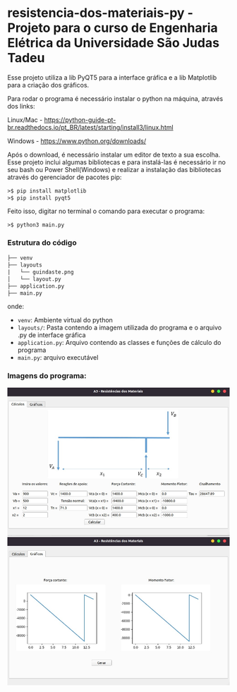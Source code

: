 # resistencia-dos-materiais-py - Projeto para o curso de Engenharia Elétrica da Universidade São Judas Tadeu

Esse projeto utiliza a lib PyQT5 para a interface gráfica e a lib Matplotlib para a criação dos gráficos.

Para rodar o programa é necessário instalar o python na máquina, através dos links:

Linux/Mac - https://python-guide-pt-br.readthedocs.io/pt_BR/latest/starting/install3/linux.html

Windows - https://www.python.org/downloads/

Após o download, é necessário instalar um editor de texto a sua escolha. 
Esse projeto inclui algumas bibliotecas e para instalá-las é necessário ir no seu bash ou Power Shell(Windows) e realizar 
a instalação das bibliotecas através do gerenciador de pacotes pip:

```
>$ pip install matplotlib
>$ pip install pyqt5
```
Feito isso, digitar no terminal o comando para executar o programa:

```
>$ python3 main.py
```

### Estrutura do código

```
├── venv
├── layouts
|   └── guindaste.png
│   └── layout.py
├── application.py
├── main.py
```

onde:

- `venv`: Ambiente virtual do python
- `layouts/`: Pasta contendo a imagem utilizada do programa e o arquivo .py de interface gráfica
- `application.py`: Arquivo contendo as classes e funções de cálculo do programa
- `main.py`: arquivo executável


### Imagens do programa:
![Text](https://github.com/gabrieImoreira/resistencia-dos-materiais-py/blob/main/layouts/calculos-programa.jpg)
![Text](https://github.com/gabrieImoreira/resistencia-dos-materiais-py/blob/main/layouts/graficos-programa.jpg)
